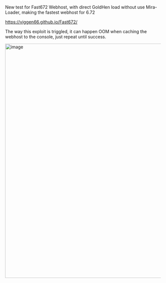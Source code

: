 New test for Fast672 Webhost, with direct GoldHen load without use Mira-Loader, making the fastest webhost for 6.72

https://viggen66.github.io/Fast672/

The way this exploit is triggled, it can happen OOM when caching the webhost to the console, just repeat until success.

<img width="1537" height="759" alt="image" src="https://github.com/user-attachments/assets/8b77393f-be6e-41ba-8010-41c10e3d0103" />




